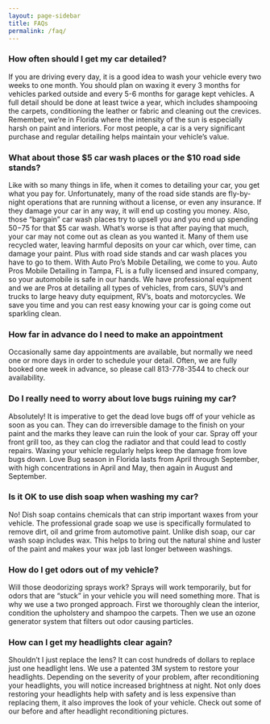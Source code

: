 ```yaml
---
layout: page-sidebar
title: FAQs
permalink: /faq/
---
```


### How often should I get my car detailed?

If you are driving every day, it is a good idea to wash your vehicle every two weeks to one month. You should plan on waxing it every 3 months for vehicles parked outside and every 5-6 months for garage kept vehicles. A full detail should be done at least twice a year, which includes shampooing the carpets, conditioning the leather or fabric and cleaning out the crevices. Remember, we’re in Florida where the intensity of the sun is especially harsh on paint and interiors. For most people, a car is a very significant purchase and regular detailing helps maintain your vehicle’s value.

### What about those $5 car wash places or the $10 road side stands?

Like with so many things in life, when it comes to detailing your car, you get what you pay for. Unfortunately, many of the road side stands are fly-by-night operations that are running without a license, or even any insurance. If they damage your car in any way, it will end up costing you money. Also, those “bargain” car wash places try to upsell you and you end up spending $50-$75 for that $5 car wash. What’s worse is that after paying that much, your car may not come out as clean as you wanted it. Many of them use recycled water, leaving harmful deposits on your car which, over time, can damage your paint.  Plus with road side stands and car wash places you have to go to them. With Auto Pro’s Mobile Detailing, we come to you. Auto Pros Mobile Detailing in Tampa, FL is a fully licensed and insured company, so your automobile is safe in our hands. We have professional equipment and we are Pros at detailing all types of vehicles, from cars, SUV’s and trucks to large heavy duty equipment, RV’s, boats and motorcycles. We save you time and you can rest easy knowing your car is going come out sparkling clean.

### How far in advance do I need to make an appointment

Occasionally same day appointments are available, but normally we need one or more days in order to schedule your detail. Often, we are fully booked one week in advance, so please call 813-778-3544 to check our availability.

### Do I really need to worry about love bugs ruining my car?

Absolutely! It is imperative to get the dead love bugs off of your vehicle as soon as you can. They can do irreversible damage to the finish on your paint and the marks they leave can ruin the look of your car. Spray off your front grill too, as they can clog the radiator and that could lead to costly repairs. Waxing your vehicle regularly helps keep the damage from love bugs down. Love Bug season in Florida lasts from April through September, with high concentrations in April and May, then again in August and September.

### Is it OK to use dish soap when washing my car?

No! Dish soap contains chemicals that can strip important waxes from your vehicle. The professional grade soap we use is specifically formulated to remove dirt, oil and grime from automotive paint. Unlike dish soap, our car wash soap includes wax. This helps to bring out the natural shine and luster of the paint and makes your wax job last longer between washings.  


### How do I get odors out of my vehicle?

Will those deodorizing sprays work? Sprays will work temporarily, but for odors that are “stuck” in your vehicle you will need something more. That is why we use a two pronged approach. First we thoroughly clean the interior, condition the upholstery and shampoo the carpets. Then we use an ozone generator system that filters out odor causing particles.


### How can I get my headlights clear again?

Shouldn’t I just replace the lens? It can cost hundreds of dollars to replace just one headlight lens. We use a patented 3M system to restore your headlights. Depending on the severity of your problem, after reconditioning your headlights, you will notice increased brightness at night. Not only does restoring your headlights help with safety and is less expensive than replacing them, it also improves the look of your vehicle.  Check out some of our before and after headlight reconditioning pictures.
